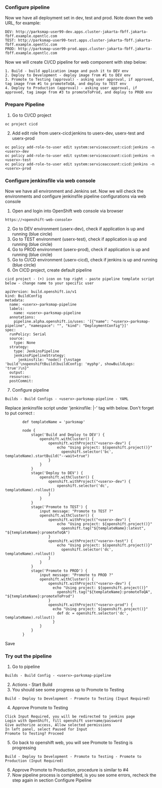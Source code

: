 ### Configure pipeline 

Now we have all deployment set in dev, test and prod. Note down the web URL, for example:
```
DEV: http://parksmap-user99-dev.apps.cluster-jakarta-fbff.jakarta-fbff.example.opentlc.com
TEST: http://parksmap-user99-test.apps.cluster-jakarta-fbff.jakarta-fbff.example.opentlc.com
PROD: http://parksmap-user99-prod.apps.cluster-jakarta-fbff.jakarta-fbff.example.opentlc.com
```
Now we will create CI/CD pipeline for web component with step below:
```
1. Build - build application image and push it to DEV env
2. Deploy to Development - deploy image from #1 to DEV env
3. Promote to Testing (approval) - asking user approval, if approved, tag image from #1 to promoteToQA, and deploy to TEST env
4. Deploy to Production (approval) - asking user approval, if approved, tag image from #3 to promoteToProd, and deploy to PROD env
```
### Prepare Pipeline ###

1. Go to  CI/CD project
```
oc project cicd  
```
2. Add edit role from userx-cicd:jenkins to userx-dev, userx-test and userx-prod
```
oc policy add-role-to-user edit system:serviceaccount:cicd:jenkins -n <userx>-dev  
oc policy add-role-to-user edit system:serviceaccount:cicd:jenkins -n <userx>-test    
oc policy add-role-to-user edit system:serviceaccount:cicd:jenkins -n <userx>-prod  
```
### Configure jenkinsfile via web console

Now we have all environment and Jenkins set. Now we will check the environments and configure jenkinsfile pipeline configurations via web console

1. Open and login into OpenShift web console via browser
```
https://<openshift-web-console>
```
2. Go to DEV environment (userx-dev), check if application is up and running (blue circle)
3. Go to TEST environment (userx-test), check if application is up and running (blue circle)
4. Go to PROD environment (userx-prod), check if application is up and running (blue circle)
5. Go to CI/CD environment (userx-cicd), check if jenkins is up and running (blue circle)
6. On CICD project, create default pipeline
```
cicd project - (+) icon on top right - paste pipeline template script below - change name to your specific user
```
```
apiVersion: build.openshift.io/v1
kind: BuildConfig
metadata:
  name: <userx>-parksmap-pipeline
  labels:
    name: <userx>-parksmap-pipeline
  annotations:
    pipeline.alpha.openshift.io/uses: '[{"name": "<userx>-parksmap-pipeline", "namespace": "", "kind": "DeploymentConfig"}]'
spec:
  runPolicy: Serial
  source:
    type: None
  strategy:
    type: JenkinsPipeline
    jenkinsPipelineStrategy:
      jenkinsfile: "node() {\nstage 'build'\nopenshiftBuild(buildConfig: 'myphp', showBuildLogs: 'true')\n}"
  output:
  resources:
  postCommit:
```
7. Configure pipeline
```
Builds - Build Configs - <userx>-parksmap-pipeline - YAML
```
Replace jenkinsfile script under 'jenkinsfile: |-' tag with below. Don't forget to put correct <userx>:
```
        def templateName = 'parksmap'

        node {
            stage('Build and Deploy to DEV') {
                openshift.withCluster() {
                    openshift.withProject("<userx>-dev") {
                        echo "Using project: ${openshift.project()}"
                          openshift.selector('bc', templateName).startBuild("--wait=true")
                    }
                }        
            }
            stage('Deploy to DEV') {
                openshift.withCluster() {
                    openshift.withProject("<userx>-dev") {
                        openshift.selector('dc', templateName).rollout()
                    }
                }
            }
            stage('Promote to TEST') {
                input message: "Promote to TEST ?"
                openshift.withCluster() {
                    openshift.withProject("<userx>-dev") {
                        echo "Using project: ${openshift.project()}"
                          openshift.tag("${templateName}:latest", "${templateName}:promoteToQA") 
                    }
                    openshift.withProject("<userx>-test") {
                        echo "Using project: ${openshift.project()}"
                          openshift.selector('dc', templateName).rollout()
                    }
                }
            }
            stage('Promote to PROD') {
                input message: "Promote to PROD ?"
                openshift.withCluster() {
                    openshift.withProject("<userx>-dev") {
                      echo "Using project: ${openshift.project()}"
                        openshift.tag("${templateName}:promoteToQA", "${templateName}:promoteToProd") 
                    }
                    openshift.withProject("<userx>-prod") {
                      echo "Using project: ${openshift.project()}"
                        def dc = openshift.selector('dc', templateName).rollout()
                      }
                }
            }
        }
```
Save

### Try out the pipeline

1. Go to pipeline
```
Builds - Build Config - <userx>-parksmap-pipeline
```
2. Actions - Start Build
3. You should see some progress up to Promote to Testing
```
Build - Deploy to Development - Promote to Testing (Input Required)
```
4. Approve Promote to Testing
```
Click Input Required, you will be redirected to jenkins page
Login with OpenShift, fill openshift username/password
Give authorize access, Allow selected permissions
In left panel, select Paused for Input
Promote to Testing? Proceed
```
5. Go back to openshift web, you will see Promote to Testing is progressing
```
Build - Deploy to Development - Promote to Testing - Promote to Production (Input Required)
```
6. Approve Promote to Production, procedure is similar to #4
7. Now pipeline process is completed, is you see some errors, recheck the step again in section Configure Pipeline
